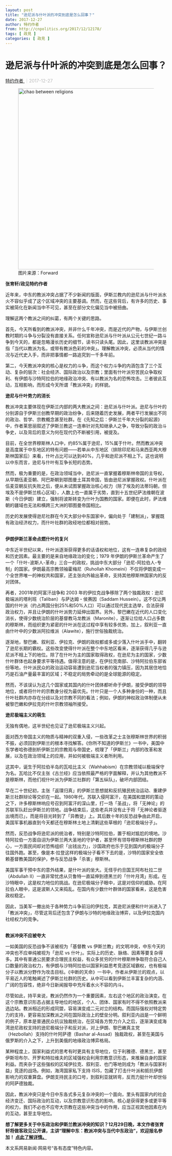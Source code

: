```yaml
---
layout: post
title: "逊尼派与什叶派的冲突到底是怎么回事？"
date: 2017-12-27
author: 特约作者
from: http://cnpolitics.org/2017/12/12178/
tags: [ 政見 ]
categories: [ 政見 ]
---
```


<div class="post-block">
 <h1 class="post-head">
  逊尼派与什叶派的冲突到底是怎么回事？
 </h1>
 <p class="post-subhead">
 </p>
 <p class="post-tag">
 </p>
 <p class="post-author">
  <!--a href="http://cnpolitics.org/author/contributor/">特约作者</a-->
  <a href="http://cnpolitics.org/author/contributor/">
   特约作者
  </a>
  <span style="font-size:14px;color:#b9b9b9;">
   ｜2017-12-27
  </span>
 </p>
 <!--p class="post-lead">中东今天的冲突不应单纯被视为「逊尼 vs 什叶」。实际上的历史、脉络、因素等要复杂得多。</p-->
 <div class="post-body">
  <figure>
   <img alt="chao between religions" src="http://cnpolitics.org/wp-content/uploads/2018/01/religion1.jpg" width="566">
    <figcaption>
     图片来源：Forward
    </figcaption>
   </img>
  </figure>
  <p>
   <strong>
    张育轩/政见特约作者
   </strong>
  </p>
  <p>
   近年来，中东的教派冲突占据了不少新闻的版面，伊斯兰教内的逊尼派与什叶派水火不容似乎成了这个区域冲突的主要基调。然而，在这些背后，有许多的历史、事实被简化在新闻当中不可见，甚至在部分文化偏见当中被扭曲。
  </p>
  <p>
   理解这两个教派之间的纠葛，有两个关键的思路。
  </p>
  <p>
   首先，今天所看到的教派冲突，并非什么千年冲突，而是近代的产物，与伊斯兰创教时期的斗争与分裂没有直接关系。任何宣称逊尼派与什叶派从公元七世纪一路斗争到今天的，都是忽略漫长历史的细节，读书只读头尾。因此，这里谈教派冲突是指「当代以教派为名，或带有教派色彩的冲突」。理解教派冲突，必须从当代的情况与近代史入手，而非把事情都一路追究到一千多年前。
  </p>
  <p>
   第二，今天教派冲突的核心是权力的斗争，而这个权力斗争的内涵包含了三个互动、复杂的层次：社会经济、国际政治以及宗教；里面有什叶派穷苦民众争取权利、有伊朗与沙特阿拉伯的地缘政治冲突、有以教派为名的恐怖攻击。三者彼此互动，互相影响，而形成今天所谓「教派冲突」的样貌。
  </p>
  <p>
   <strong>
    逊尼与什叶势力的消长
   </strong>
  </p>
  <p>
   教派冲突主要体现在伊斯兰内部的两大教派之间：逊尼派与什叶派。逊尼与什叶的分别源自于伊斯兰创教早期的政治纷争，后来随着历史发展，两者平行发展出不同的政治、哲学、宗教概念甚至社群。在《先知之后：伊斯兰千年大分裂的起源》中，作者莱思丽叙述了伊斯兰教这一连串针对先知继承人之争，导致分裂的政治斗争史，以及背后的意义为何在现代仍不断被引用，被提及。
  </p>
  <p>
   目前，在全世界穆斯林人口中，约85%属于逊尼，15%属于什叶。然而教派冲突是高度属于中东地区的特有问题——若单从中东地区（排除印尼和马来西亚两大穆斯林国家后）来看，什叶占比可以达到40%，几乎和逊尼派不相上下。这也说明以中东而言，逊尼与什叶有互争长短的态势。
  </p>
  <p>
   然而，极为重要的是，在政治领域当中，逊尼派一直掌握着穆斯林帝国的主导权，从早期伍麦亚朝、阿巴斯朝到鄂图曼土耳其帝国，皆由逊尼派掌握政权。什叶派在伍麦亚朝反抗失败之后，便从未试图掌握政治核心权力（除了埃及的法蒂玛朝，但埃及不是伊斯兰核心区域），人数上也一直属于劣势，直到十五世纪萨法维朝在波斯（今日伊朗）建立，强制将波斯转变为什叶为国教的国家。即便在此时，萨法维朝的疆域也无法和横跨三大洲的鄂图曼帝国相比。
  </p>
  <p>
   历史的发展使得逊尼社群在今天大部分中东国家中，偏向处于「建制派」，掌握既有政治经济权力，而什叶社群的政经地位都相对弱势。
  </p>
  <p>
   <strong>
    <br>
     伊朗伊斯兰革命点燃什叶的复兴
    </br>
   </strong>
  </p>
  <p>
   中东近半世纪以来，什叶派逐渐获得更多的话语权和地位，这有一连串复杂的政经和历史因素。最主要的是来自地缘政治的变化；1979 年伊朗的伊斯兰革命产生了一个「什叶-波斯人-革命」三合一的政权，挑战中东大部分「逊尼-阿拉伯人-专制」的国家。伊朗最高宗教领袖霍梅尼（Ruhollah Khomeini）不仅将伊朗变成一个全世界唯一的神权共和国家，还主张向外输出革命，支持其他穆斯林国家内的反对团体。
  </p>
  <p>
   再者，2001年的阿富汗战争和 2003 年的伊拉克战争移除了两个独裁政权：逊尼极端派的塔利班（Taliban）与萨达姆・侯赛因（Saddam Hussein）。这不仅让两国的什叶派（约占两国分别25%和50%人口）可以通过现代民主选举，合法获得政治权力，并且让伊朗的什叶派势力延伸出国界。另外，黎巴嫩在近代的人口变化消长，使得少数统治阶层的基督教马龙教派（Maronite），逐渐让位给人口占多数的穆斯林，而组织更为紧密的什叶派在这过程中享有较多优势。加上，叙利亚一直由什叶中的少数派阿拉维派（Alawite），施行世俗独裁统治。
  </p>
  <p>
   逐渐地，黎巴嫩、叙利亚、伊拉克、伊朗的政权都或多或少落入什叶派手中，翻转了逊尼长期的霸权。这些改变使得什叶派在整个中东地区看来，逐渐获得几乎与逊尼派不相上下的地位。除了在什叶为主的国家取得政权，在逊尼为主的国家，少数什叶群体也起身要求平等待遇。值得注意的是，在伊拉克南部、沙特阿拉伯东部省份等地，什叶派民众的政治运动容易遭到逊尼当权者的强力镇压，因为其居住地恰巧是石油产量最丰富的区域；不稳定的局势牵动的是全球能源的稳定。
  </p>
  <p>
   然而，不该误认为这几个国家或其国内的什叶团体都听命于伊朗，接受伊朗的领导地位，或者将什叶的宗教身分视为最优先。什叶只是一个人多种身份的一种，而且什叶社群内亦存在分歧以及对宗教不同的看法；例如，伊朗的神权政治体制便从未被黎巴嫩和伊拉克的什叶宗教领袖所接受。
  </p>
  <p>
   <strong>
    逊尼极端主义的萌生
   </strong>
  </p>
  <p>
   无独有偶地，这半世纪也见证了逊尼极端主义兴起。
  </p>
  <p>
   面对西方帝国主义的物质与精神的双重入侵，一些改革之士主张穆斯林世界的积弱不振，必须回到伊斯兰的根本寻找解答。《你所不知道的伊斯兰》一书中，美国中东学者哈弥德剖析伊斯兰的宗教观与帝国史，梳理了「伊斯兰」内部的改革和发展，以及在政治领域上的应用，并如何被极端主义者所利用。
  </p>
  <p>
   这其中，诞生于阿拉伯半岛的瓦哈比主义（Wahhabism）在宗教领域以极端保守为名。瓦哈比不仅主张《古兰经》应当依照最严格的字面解释，并认为其他教派不是穆斯林，而他们视什叶派为伊斯兰社群的「第五纵队」，破坏内部团结。
  </p>
  <p>
   早在二十世纪初，主张「返璞归真」的伊斯兰思想就和反抗殖民统治运动、重建伊斯兰社群辩论等交织在一起。1980年代，苏联入侵阿富汗，在美国和盟邦的策动之下，许多穆斯林响应号召到阿富汗的深山里，打一场「圣战」，将「无神论」的苏联军队赶出伊斯兰的领地。战争结束后，这些老兵并没有止于将「无神论者驱逐出境而已」，而是将目光转到了「异教徒」上。其后数十年的反恐战争由此开启，美国军事机器直到今天都还在穆斯林土地上清剿这些草根的「逊尼极端分子」。
  </p>
  <p>
   然而，反恐战争将逊尼派的统治者，特别是沙特阿拉伯，置于相对尴尬的境地。沙特阿拉伯一方面自诩为伊斯兰两大圣地的守护者，甚至怀有领导穆斯林社群的野心，一方面民间却对恐怖组织「出钱出力」，沙国政府也乐于见到国内的极端分子往国外跑。甚至，像是本·拉登这样的极端分子看不下去的是，沙特的国家安全依赖基督教美国的保护，参与反恐战争「杀害」穆斯林。
  </p>
  <p>
   美国军事干预中东的意外结果，是什叶派的坐大。无怪乎约旦国王阿布杜拉二世（Abdullah II）一直非常忧虑从贝鲁特一直延伸到德黑兰的「什叶月湾」形成。在沙特眼中，这是权力地位的挑战。在逊尼极端分子眼中，这是对信仰的威胁。在阿拉伯人眼中，这是波斯人又来捣乱。在国内有少数什叶群体的国家看来，这是危害政权稳定。
  </p>
  <p>
   因此，当美军一撤出处于各种势力斗争前沿的伊拉克，其逊尼派便和什叶派进入了「教派冲突」，尽管这背后还包含了伊朗与沙特的地缘政治博弈，以及伊拉克国内社经权力的竞争。
  </p>
  <p>
   <strong>
    <br>
     教派冲突不应被夸大
    </br>
   </strong>
  </p>
  <p>
   一如美国的反恐战争不该被视为「基督教 vs 伊斯兰教」的文明冲突，中东今天的冲突也不应单纯被视为「逊尼 vs 什叶」。实际上的历史、脉络、因素等要复杂得多。其中有普通公民要求合理民主权益，有众多贫穷的什叶穆斯林争取符合自己人口数量的政治权力，有伊朗与沙特阿拉伯以国家利益思考竞逐区域霸权，也有极端分子以教派分野作为攻击目标。《中断的天命》一书中，作者从伊斯兰的观点，以平易近人的笔触阐述了伊斯兰社群的历史。从中可以看到伊斯兰丰富复杂的内涵、广阔的包容性，绝非今日新闻报导中充斥着水火不容的内斗。
  </p>
  <p>
   尽管如此，持平来说，教派仍然作为一个重要因素，左右这个地区的政治演变。在这个宗教意识形态占据主导地位的地区，个人、团体、国家有时不得不依照教派来选边站。教派相近的形成同盟，容易演变成二元对立的结构。而国际强权对特定势力的支持，更容易加深教派之间在国际政治上的壁垒分明。叙利亚内战是一个鲜明的例子，原本是普通民众抗议独裁统治，在区域各方势力介入之后，逐渐演变成海湾逊尼政权支持的逊尼极端分子和反对派，对上伊朗、黎巴嫩真主党（Hezbollah）支持的什叶阿萨德（Bashar al-Assad）独裁政权，甚至在美国与俄罗斯的介入之下，上升到美俄的地缘政治博弈格局。
  </p>
  <p>
   某种程度上，国家利益式的思考有时更具有主导地位，位于利雅德、德黑兰，甚至伊斯坦布尔、开罗和特拉维夫的区域强权会利用宗教意识形态，来推展自身的国家利益。而夹杂于这些强权的区域伊拉克、叙利亚、也门等地则成为「教派与国家利益」竞逐的战场。例如，海湾国家私下支持 ISIS，包藏了打击什叶派和抵抗伊朗影响力的双重算盘。伊朗支持民主的口号，到叙利亚就转弯，反而力挺什叶却世俗的阿萨德独裁。
  </p>
  <p>
   因此，教派冲突只是今日中东各式多元复杂冲突的一个面向，里头有国家内的社会经济变迁、国际政治的互动，以及宗教意识形态的影响，核心是获得更多或更平等的权力，我们不必也不应夸大宗教在这些冲突当中的作用，应当正视其他因素在内的互动，甚至主导地位。
  </p>
  <p>
   <strong>
    想了解更多关于中东政治和伊斯兰教派冲突的知识？12月29日晚，本文作者张育轩将做客政见公开课，主讲“理解中东：教派冲突与当代中东政治”，欢迎报名参加！
    <a href="https://mp.weixin.qq.com/s?__biz=MzI3MDE0NzI0MA==&amp;mid=2650992968&amp;idx=1&amp;sn=ec674bb1ee56de52f90b8feed5c2cb22&amp;chksm=f123da8fc6545399b4baf350f153e9c885090a13b6326bf24c77b14103f59f34a66c4a96be57&amp;scene=21#wechat_redirect">
     点此了解详情。
    </a>
   </strong>
  </p>
  <p>
   本文系网易新闻·网易号“各有态度”特色内容。
  </p>
 </div>
</div>
